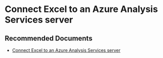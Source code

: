  <properties
	description="excel"
	pageTitle="excel"
	description="excel"
	service="Microsoft.AnalysisServices"
	resource="servers"
	authors="pjfreitas"
	ms.author="pfreitas"
	displayOrder="10"
	selfHelpType="generic"
	supportTopicIds="32558764"
	productPesIds="16157"
	cloudEnvironments="public, MoonCake, fairfax" 
	articleId="dfe796d1-7da5-f86f-0458-d2b2429413dc"
/>

# Connect Excel to an Azure Analysis Services server

## **Recommended Documents**

* [Connect Excel to an Azure Analysis Services server](https://azure.microsoft.com/blog/connect-excel-to-an-azure-analysis-services-server/)




